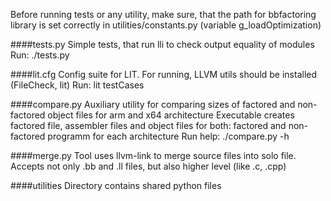 Before running tests or any utility, make sure, that the path for bbfactoring library is set correctly in utilities/constants.py (variable g_loadOptimization)

####tests.py
Simple tests, that run lli to check output equality of  modules
Run: ./tests.py

####lit.cfg
Config suite for LIT. For running, LLVM utils should be installed (FileCheck, lit)
Run: lit testCases

####compare.py
Auxiliary utility for comparing sizes of factored and non-factored object files for arm and x64 architecture
Executable creates factored file, assembler files and object files for both: factored and non-factored programm for each architecture
Run help: ./compare.py -h

####merge.py
Tool uses llvm-link to merge source files into solo file. Accepts not only .bb and .ll files, but also higher level (like .c, .cpp)

####utilities
Directory contains shared python files
